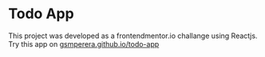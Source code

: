 # Todo App

This project was developed as a frontendmentor.io challange using Reactjs.
Try this app on [gsmperera.github.io/todo-app](https://gsmperera.github.io/todo-app/)
